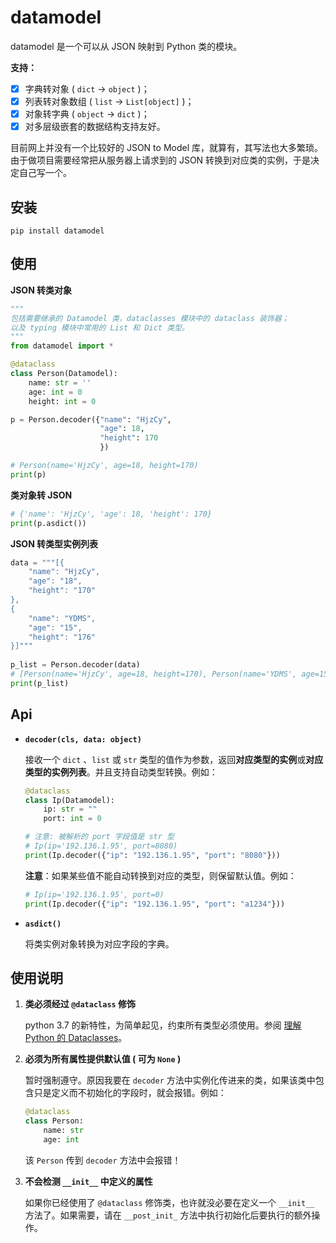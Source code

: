 # datamodel

datamodel 是一个可以从 JSON 映射到 Python 类的模块。

**支持：**

- [x] 字典转对象 ( `dict` → `object` )；
- [x] 列表转对象数组 ( `list` → `List[object]` )；
- [x] 对象转字典 ( `object` → `dict` )；
- [x] 对多层级嵌套的数据结构支持友好。

目前网上并没有一个比较好的 JSON to Model 库，就算有，其写法也大多繁琐。由于做项目需要经常把从服务器上请求到的 JSON  转换到对应类的实例，于是决定自己写一个。

## 安装

```shell
pip install datamodel
```

## 使用

**JSON 转类对象**

```python
"""
包括需要继承的 Datamodel 类，dataclasses 模块中的 dataclass 装饰器；
以及 typing 模块中常用的 List 和 Dict 类型。
"""
from datamodel import *

@dataclass
class Person(Datamodel):
    name: str = ''
    age: int = 0
    height: int = 0

p = Person.decoder({"name": "HjzCy",
                    "age": 18,
                    "height": 170
                    })

# Person(name='HjzCy', age=18, height=170)
print(p)
```

**类对象转 JSON**

```python
# {'name': 'HjzCy', 'age': 18, 'height': 170}
print(p.asdict())
```

**JSON 转类型实例列表**

```python
data = """[{
    "name": "HjzCy",
    "age": "18",
    "height": "170"
},
{
    "name": "YDMS",
    "age": "15",
    "height": "176"
}]"""
    
p_list = Person.decoder(data)
# [Person(name='HjzCy', age=18, height=170), Person(name='YDMS', age=15, height=176)]
print(p_list)
```

## Api

- **`decoder(cls, data: object)`**

  接收一个 `dict` 、`list` 或 `str` 类型的值作为参数，返回**对应类型的实例**或**对应类型的实例列表**。并且支持自动类型转换。例如：

  ```python
  @dataclass
  class Ip(Datamodel):
      ip: str = ""
      port: int = 0
  
  # 注意: 被解析的 port 字段值是 str 型
  # Ip(ip='192.136.1.95', port=8080)
  print(Ip.decoder({"ip": "192.136.1.95", "port": "8080"}))
  ```

  **注意**：如果某些值不能自动转换到对应的类型，则保留默认值。例如：

  ```python
  # Ip(ip='192.136.1.95', port=0)
  print(Ip.decoder({"ip": "192.136.1.95", "port": "a1234"}))

- **`asdict()`**

  将类实例对象转换为对应字段的字典。

## 使用说明

1. **类必须经过 `@dataclass` 修饰**

    python 3.7 的新特性，为简单起见，约束所有类型必须使用。参阅 [理解 Python 的 Dataclasses](https://zhuanlan.zhihu.com/p/59657729)。
    
2. **必须为所有属性提供默认值 ( 可为 `None` )**

    暂时强制遵守。原因我要在 `decoder` 方法中实例化传进来的类，如果该类中包含只是定义而不初始化的字段时，就会报错。例如：
    ```python
    @dataclass
    class Person:
        name: str
        age: int
    ```
    该 `Person` 传到 `decoder` 方法中会报错！

3. **不会检测 `__init__` 中定义的属性**

    如果你已经使用了 `@dataclass` 修饰类，也许就没必要在定义一个 `__init__` 方法了。如果需要，请在 `__post_init_` 方法中执行初始化后要执行的额外操作。
